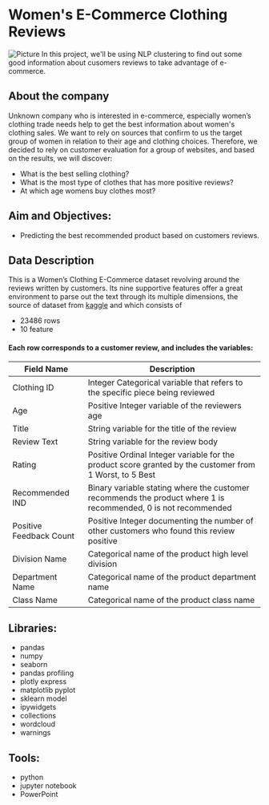 # Women's E-Commerce Clothing Reviews
![Picture](https://user-images.githubusercontent.com/93244403/147391538-bd5bdde2-90d3-453d-b137-91ff31c73a0c.png)
In this project, we'll be using NLP clustering to find out some good information about cusomers reviews to take advantage of e-commerce.

## About the company
Unknown company who is interested in e-commerce, especially women’s clothing trade needs help to get the best information about women's clothing sales. We want to rely on sources that confirm to us the target group of women in relation to their age and clothing choices. Therefore, we decided to rely on customer evaluation for a group of websites, and based on the results, we will discover:

* What is the best selling clothing? 
* What is the most type of clothes that has more positive reviews?
* At which age womens buy clothes most? 


## Aim and Objectives:
* Predicting the best recommended product based on customers reviews. 

## Data Description
This is a Women’s Clothing E-Commerce dataset revolving around the reviews written by customers. Its nine supportive features offer a great environment to parse out the text through its multiple dimensions, the source of dataset from [kaggle](https://www.kaggle.com/nicapotato/womens-ecommerce-clothing-reviews/metadata) and which consists of
* 23486 rows 
* 10 feature 

#### Each row corresponds to a customer review, and includes the variables:
| Field Name            | Description                                                                                                |
|-----------------------|------------------------------------------------------------------------------------------------------------|
|Clothing ID            | Integer Categorical variable that refers to the specific piece being reviewed                              |
|Age                    | Positive Integer variable of the reviewers age                                                             |
|Title                  | String variable for the title of the review                                                                |
|Review Text            | String variable for the review body                                                                        |
|Rating                 | Positive Ordinal Integer variable for the product score granted by the customer from 1 Worst, to 5 Best    |
|Recommended IND        | Binary variable stating where the customer recommends the product where 1 is recommended, 0 is not recommended |
|Positive Feedback Count| Positive Integer documenting the number of other customers who found this review positive                  |
|Division Name          | Categorical name of the product high level division                                                        |
|Department Name        | Categorical name of the product department name                                                            |
|Class Name             | Categorical name of the product class name                                                                 |


## Libraries:

* pandas 
* numpy 
* seaborn 
* pandas profiling 
* plotly express 
* matplotlib pyplot 
* sklearn model
* ipywidgets
* collections 
* wordcloud 
* warnings

## Tools:

* python
* jupyter notebook
* PowerPoint
